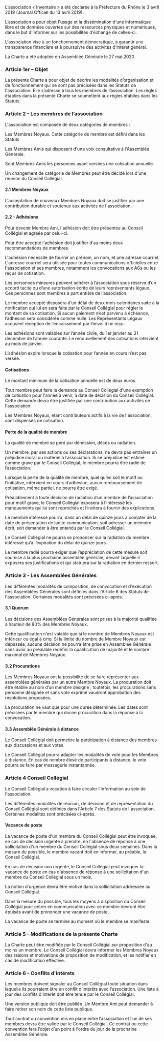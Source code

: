 <!-- LANG:FR, title="Charte"-->



L’association « Inventaire » a été déclarée à la Préfecture du Rhône le 3 avril 2019 (Journal Officiel du 13 avril 2019).



L’association a pour objet l'usage et la dissémination d'une informatique libre et de données ouvertes sur des ressources physiques et numériques, dans le but d'informer sur les possibilités d'échange de celles-ci.



L'association vise à un fonctionnement démocratique, à garantir une transparence financière et à poursuivre des activités d'intéret général.



La Charte a été adoptée en Assemblée Générale le 27 mai 2020.



### Article 1er – Objet



La présente Charte a pour objet de décrire les modalités d’organisation et de fonctionnement qui ne sont pas précisées dans les Statuts de l'association. Elle s’adresse à tous les membres de l’association. Les règles établies dans la présente Charte se soumettent aux règles établies dans les Statuts.



### Article 2 - Les membres de l’association



L'association est composée de deux catégories de membres :



Les Membres Noyaux. Cette catégorie de membre est défini dans les Statuts



Les Membres Amis qui disposent d'une voix consultative à l'Assemblée Générale.



Sont Membres Amis les personnes ayant versées une cotisation annuelle.



Un changement de catégorie de Membres peut être décidé lors d'une réunion du Conseil Collégial.



#### 2.1  Membres Noyaux

L'acceptation de nouveaux Membres Noyaux doit se justifier par une contribution durable et soutenue aux activités de l'association.



#### 2.2 - Adhésions



Pour devenir Membre Ami, l'adhésion doit être présentée au Conseil Collégial et agréée par celui-ci.



Pour être accepté l'adhésion doit justifier d'au moins deux recommandations de membres.



L'adhésion nécessite de fournir un prénom, un nom, et une adresse courriel. L'adresse courriel sera utilisée pour toutes communications officielles entre l'association et ses membres, notamment les convocations aux AGs ou les reçus de cotisation.



Les personnes mineures peuvent adhérer à l’association sous réserve d’un accord tacite ou d’une autorisation écrite de leurs représentants légaux. Ces personnes sont membres à part entière de l’association.



Le membre accepté disposera d’un délai de deux mois calendaires suite à la notification qui lui en sera faite par le Conseil Collégial pour régler le montant de sa cotisation. Si aucun paiement n’est parvenu à échéance, l’adhésion sera considérée comme nulle. Les Représentants Légaux accusent réception de l’encaissement par l’envoi d’un reçu.



Les adhésions sont valables sur l’année civile, du 1er janvier au 31 décembre de l’année courante. Le renouvellement des cotisations intervient au mois de janvier.



L’adhésion expire lorsque la cotisation pour l’année en cours n’est pas versée.



#### Cotisations



Le montant minimum de la cotisation annuelle est de deux euros.



Tout membre peut faire la demande au Conseil Collégial d'une exemption de cotisation pour l'année à venir, à date de décision du Conseil Collégial. Cette demande devra être justifiée par une contribution aux activités de l'association. 



Les Membres Noyaux, étant contributeurs actifs à la vie de l'association, sont dispensés de cotisation.



#### Perte de la qualité de membre



La qualité de membre se perd par démission, décès ou radiation. 



Un membre, par ses actions ou ses déclarations, ne devra pas entraîner un préjudice moral ou matériel à l’association. Si ce préjudice est estimé comme grave par le Conseil Collégial, le membre pourra être radié de l’association.



Lorsque la perte de la qualité de membre, quel qu’en soit le motif ou l’initiative, intervient en cours d’adhésion, aucun remboursement de cotisation, même partiel, ne pourra être exigé.



Préalablement à toute décision de radiation d’un membre de l’association pour motif grave, le Conseil Collégial exposera à l’intéressé les manquements qui lui sont reprochés et l’invitera à fournir des explications.



Le membre intéressé pourra, dans un délai de quinze jours à compter de la date de présentation de ladite communication, soit adresser un mémoire écrit, soit demander à être entendu par le Conseil Collégial.



Le Conseil Collégial ne pourra se prononcer sur la radiation du membre intéressé qu’à l’expiration du délai de quinze jours.



Le membre radié pourra exiger que l’appréciation de cette mesure soit soumise à la plus prochaine assemblée générale, devant laquelle il exposera ses justifications et qui statuera sur la radiation en dernier ressort.



### Article 3 - Les Assemblées Générales



Les différentes modalités de composition, de convocation et d'exécution des Assemblées Générales sont définies dans l'Article 6 des Statuts de l'association. Certaines modalités sont précisées ci-après.



#### 3.1 Quorum



Les décisions des Assemblées Générales sont prises à la majorité qualifiée à hauteur de 80% des Membres Noyaux. 



Cette qualification n'est valable que si le nombre de Membres Noyaux est inférieur ou égal à cinq. Si la limite du nombre de Membre Noyaux est dépassée, aucune décision ne pourra être prise en Assemblée Générale sans avoir au préalable redéfini la qualification de majorité et le nombre maximal de Membres Noyaux.



#### 3.2 Procurations



Les Membres Noyaux ont la possibilité de se faire représenter aux assemblées générales par un autre Membre Noyaux. La procuration doit être établie au nom d’un membre désigné ; toutefois, les procurations sans personne désignée et sans vote exprimé vaudront approbation des résolutions proposées.



La procuration ne vaut que pour une durée déterminée. Les dates sont précisées par le membre qui donne procuration dans la réponse à la convocation.



#### 3.3 Assemblée Générale à distance



Le Conseil Collégial doit permettre la participation à distance des membres aux discussions et aux votes.



Le Conseil Collégial pourra adapter les modalités de vote pour les Membres à distance. En cas de nombre élevé de participants à distance, le vote pourra se faire par messagerie instantannée. 



### Article 4 Conseil Collégial



Le Conseil Collégial a vocation à faire circuler l'information au sein de l'association.



Les différentes modalités de réunion, de décision et de représentation du Conseil Collégial sont définies dans l'Article 7 des Statuts de l'association. Certaines modalités sont précisées ci-après.



#### Vacance de poste



La vacance de poste d'un membre du Conseil Collégial peut être invoquée, en cas de décision urgente à prendre, en l'absence de réponse à une sollicitation d'un membre du Conseil Collégial sous deux semaines. Dans la mesure du possible, le membre vacant doit en informer, au préable, le Conseil Collégial.



En cas de décision non urgente, le Conseil Collégial peut invoquer la vacance de poste en cas d'absence de réponse à une sollicitation d'un membre du Conseil Collégial sous un mois.



La notion d'urgence devra être motivé dans la sollicitation addressée au Conseil Collégial.



Dans la mesure du possible, tous les moyens à disposition du Conseil Collégial pour entrer en communication avec ce membre devront être épuisés avant de prononcer une vacance de poste.



La vacance de poste se termine au moment où le membre se manifeste.



### Article 5 - Modifications de la présente Charte



La Charte peut être modifiée par le Conseil Collégial sur proposition d'au moins un membre. Le Conseil Collégial devra informer les Membres Noyaux des raisons et motivations de proposition de modification, et les notifier en cas de modification effective.



### Article 6 - Conflits d'intérets



Les membres doivent signaler au Conseil Collégial toute situation dans laquelle ils pourraient être en conflit d’intérêts avec l'association. Une liste à jour des conflits d'interêt doit être tenue par le Conseil Collégial. 



Une version publique doit être publiée. Un Membre Ami peut demander à faire retirer son nom de cette liste publique.



Tout contrat ou convention mis en place entre l’association et l’un de ses membres devra être validé par le Conseil Collégial. Ce contrat ou cette convention fera l’objet d’un point à l'ordre du jour de la prochaine Assemblée Générale.
